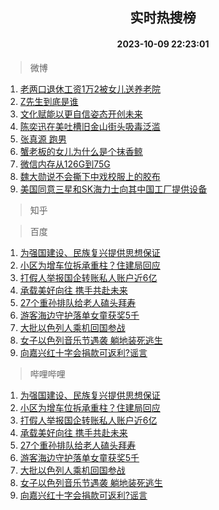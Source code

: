 <div align="center"><h2>实时热搜榜</h2><h4>2023-10-09 22:23:01</h4></div>

> 微博  

1. [老两口退休工资1万2被女儿送养老院](https://s.weibo.com/weibo?q=%23%E8%80%81%E4%B8%A4%E5%8F%A3%E9%80%80%E4%BC%91%E5%B7%A5%E8%B5%841%E4%B8%872%E8%A2%AB%E5%A5%B3%E5%84%BF%E9%80%81%E5%85%BB%E8%80%81%E9%99%A2%23&t=31&band_rank=1&Refer=top)<br />
2. [Z先生到底是谁](https://s.weibo.com/weibo?q=%23Z%E5%85%88%E7%94%9F%E5%88%B0%E5%BA%95%E6%98%AF%E8%B0%81%23&t=31&band_rank=2&Refer=top)<br />
3. [文化赋能以更自信姿态开创未来](https://s.weibo.com/weibo?q=%23%E6%96%87%E5%8C%96%E8%B5%8B%E8%83%BD%E4%BB%A5%E6%9B%B4%E8%87%AA%E4%BF%A1%E5%A7%BF%E6%80%81%E5%BC%80%E5%88%9B%E6%9C%AA%E6%9D%A5%23&t=31&band_rank=3&Refer=top)<br />
4. [陈奕迅在美吐槽旧金山街头吸毒泛滥](https://s.weibo.com/weibo?q=%23%E9%99%88%E5%A5%95%E8%BF%85%E5%9C%A8%E7%BE%8E%E5%90%90%E6%A7%BD%E6%97%A7%E9%87%91%E5%B1%B1%E8%A1%97%E5%A4%B4%E5%90%B8%E6%AF%92%E6%B3%9B%E6%BB%A5%23&t=31&band_rank=4&Refer=top)<br />
5. [张真源 跑男](https://s.weibo.com/weibo?q=%E5%BC%A0%E7%9C%9F%E6%BA%90%20%E8%B7%91%E7%94%B7&t=31&band_rank=5&Refer=top)<br />
6. [蟹老板的女儿为什么是个抹香鲸](https://s.weibo.com/weibo?q=%E8%9F%B9%E8%80%81%E6%9D%BF%E7%9A%84%E5%A5%B3%E5%84%BF%E4%B8%BA%E4%BB%80%E4%B9%88%E6%98%AF%E4%B8%AA%E6%8A%B9%E9%A6%99%E9%B2%B8&t=31&band_rank=6&Refer=top)<br />
7. [微信内存从126G到75G](https://s.weibo.com/weibo?q=%23%E5%BE%AE%E4%BF%A1%E5%86%85%E5%AD%98%E4%BB%8E126G%E5%88%B075G%23&t=31&band_rank=7&Refer=top)<br />
8. [魏大勋说不会撕下中戏校服上的胶布](https://s.weibo.com/weibo?q=%23%E9%AD%8F%E5%A4%A7%E5%8B%8B%E8%AF%B4%E4%B8%8D%E4%BC%9A%E6%92%95%E4%B8%8B%E4%B8%AD%E6%88%8F%E6%A0%A1%E6%9C%8D%E4%B8%8A%E7%9A%84%E8%83%B6%E5%B8%83%23&t=31&band_rank=8&Refer=top)<br />
9. [美国同意三星和SK海力士向其中国工厂提供设备](https://s.weibo.com/weibo?q=%23%E7%BE%8E%E5%9B%BD%E5%90%8C%E6%84%8F%E4%B8%89%E6%98%9F%E5%92%8CSK%E6%B5%B7%E5%8A%9B%E5%A3%AB%E5%90%91%E5%85%B6%E4%B8%AD%E5%9B%BD%E5%B7%A5%E5%8E%82%E6%8F%90%E4%BE%9B%E8%AE%BE%E5%A4%87%23&t=31&band_rank=9&Refer=top)<br />

> 知乎  


> 百度  

1. [为强国建设、民族复兴提供思想保证](https://www.baidu.com/s?wd=%E4%B8%BA%E5%BC%BA%E5%9B%BD%E5%BB%BA%E8%AE%BE%E3%80%81%E6%B0%91%E6%97%8F%E5%A4%8D%E5%85%B4%E6%8F%90%E4%BE%9B%E6%80%9D%E6%83%B3%E4%BF%9D%E8%AF%81&sa=fyb_news&rsv_dl=fyb_news)<br />
2. [小区为增车位拆承重柱？住建局回应](https://www.baidu.com/s?wd=%E5%B0%8F%E5%8C%BA%E4%B8%BA%E5%A2%9E%E8%BD%A6%E4%BD%8D%E6%8B%86%E6%89%BF%E9%87%8D%E6%9F%B1%EF%BC%9F%E4%BD%8F%E5%BB%BA%E5%B1%80%E5%9B%9E%E5%BA%94&sa=fyb_news&rsv_dl=fyb_news)<br />
3. [打假人举报国企转账私人账户近6亿](https://www.baidu.com/s?wd=%E6%89%93%E5%81%87%E4%BA%BA%E4%B8%BE%E6%8A%A5%E5%9B%BD%E4%BC%81%E8%BD%AC%E8%B4%A6%E7%A7%81%E4%BA%BA%E8%B4%A6%E6%88%B7%E8%BF%916%E4%BA%BF&sa=fyb_news&rsv_dl=fyb_news)<br />
4. [承载美好向往 携手共赴未来](https://www.baidu.com/s?wd=%E6%89%BF%E8%BD%BD%E7%BE%8E%E5%A5%BD%E5%90%91%E5%BE%80+%E6%90%BA%E6%89%8B%E5%85%B1%E8%B5%B4%E6%9C%AA%E6%9D%A5&sa=fyb_news&rsv_dl=fyb_news)<br />
5. [27个重孙排队给老人磕头拜寿](https://www.baidu.com/s?wd=27%E4%B8%AA%E9%87%8D%E5%AD%99%E6%8E%92%E9%98%9F%E7%BB%99%E8%80%81%E4%BA%BA%E7%A3%95%E5%A4%B4%E6%8B%9C%E5%AF%BF&sa=fyb_news&rsv_dl=fyb_news)<br />
6. [游客海边守护落单女童获奖5千](https://www.baidu.com/s?wd=%E6%B8%B8%E5%AE%A2%E6%B5%B7%E8%BE%B9%E5%AE%88%E6%8A%A4%E8%90%BD%E5%8D%95%E5%A5%B3%E7%AB%A5%E8%8E%B7%E5%A5%965%E5%8D%83&sa=fyb_news&rsv_dl=fyb_news)<br />
7. [大批以色列人乘机回国参战](https://www.baidu.com/s?wd=%E5%A4%A7%E6%89%B9%E4%BB%A5%E8%89%B2%E5%88%97%E4%BA%BA%E4%B9%98%E6%9C%BA%E5%9B%9E%E5%9B%BD%E5%8F%82%E6%88%98&sa=fyb_news&rsv_dl=fyb_news)<br />
8. [女子以色列音乐节遇袭 躺地装死逃生](https://www.baidu.com/s?wd=%E5%A5%B3%E5%AD%90%E4%BB%A5%E8%89%B2%E5%88%97%E9%9F%B3%E4%B9%90%E8%8A%82%E9%81%87%E8%A2%AD+%E8%BA%BA%E5%9C%B0%E8%A3%85%E6%AD%BB%E9%80%83%E7%94%9F&sa=fyb_news&rsv_dl=fyb_news)<br />
9. [向嘉兴红十字会捐款可返利?谣言](https://www.baidu.com/s?wd=%E5%90%91%E5%98%89%E5%85%B4%E7%BA%A2%E5%8D%81%E5%AD%97%E4%BC%9A%E6%8D%90%E6%AC%BE%E5%8F%AF%E8%BF%94%E5%88%A9%3F%E8%B0%A3%E8%A8%80&sa=fyb_news&rsv_dl=fyb_news)<br />

> 哔哩哔哩  

1. [为强国建设、民族复兴提供思想保证](https://www.baidu.com/s?wd=%E4%B8%BA%E5%BC%BA%E5%9B%BD%E5%BB%BA%E8%AE%BE%E3%80%81%E6%B0%91%E6%97%8F%E5%A4%8D%E5%85%B4%E6%8F%90%E4%BE%9B%E6%80%9D%E6%83%B3%E4%BF%9D%E8%AF%81&sa=fyb_news&rsv_dl=fyb_news)<br />
2. [小区为增车位拆承重柱？住建局回应](https://www.baidu.com/s?wd=%E5%B0%8F%E5%8C%BA%E4%B8%BA%E5%A2%9E%E8%BD%A6%E4%BD%8D%E6%8B%86%E6%89%BF%E9%87%8D%E6%9F%B1%EF%BC%9F%E4%BD%8F%E5%BB%BA%E5%B1%80%E5%9B%9E%E5%BA%94&sa=fyb_news&rsv_dl=fyb_news)<br />
3. [打假人举报国企转账私人账户近6亿](https://www.baidu.com/s?wd=%E6%89%93%E5%81%87%E4%BA%BA%E4%B8%BE%E6%8A%A5%E5%9B%BD%E4%BC%81%E8%BD%AC%E8%B4%A6%E7%A7%81%E4%BA%BA%E8%B4%A6%E6%88%B7%E8%BF%916%E4%BA%BF&sa=fyb_news&rsv_dl=fyb_news)<br />
4. [承载美好向往 携手共赴未来](https://www.baidu.com/s?wd=%E6%89%BF%E8%BD%BD%E7%BE%8E%E5%A5%BD%E5%90%91%E5%BE%80+%E6%90%BA%E6%89%8B%E5%85%B1%E8%B5%B4%E6%9C%AA%E6%9D%A5&sa=fyb_news&rsv_dl=fyb_news)<br />
5. [27个重孙排队给老人磕头拜寿](https://www.baidu.com/s?wd=27%E4%B8%AA%E9%87%8D%E5%AD%99%E6%8E%92%E9%98%9F%E7%BB%99%E8%80%81%E4%BA%BA%E7%A3%95%E5%A4%B4%E6%8B%9C%E5%AF%BF&sa=fyb_news&rsv_dl=fyb_news)<br />
6. [游客海边守护落单女童获奖5千](https://www.baidu.com/s?wd=%E6%B8%B8%E5%AE%A2%E6%B5%B7%E8%BE%B9%E5%AE%88%E6%8A%A4%E8%90%BD%E5%8D%95%E5%A5%B3%E7%AB%A5%E8%8E%B7%E5%A5%965%E5%8D%83&sa=fyb_news&rsv_dl=fyb_news)<br />
7. [大批以色列人乘机回国参战](https://www.baidu.com/s?wd=%E5%A4%A7%E6%89%B9%E4%BB%A5%E8%89%B2%E5%88%97%E4%BA%BA%E4%B9%98%E6%9C%BA%E5%9B%9E%E5%9B%BD%E5%8F%82%E6%88%98&sa=fyb_news&rsv_dl=fyb_news)<br />
8. [女子以色列音乐节遇袭 躺地装死逃生](https://www.baidu.com/s?wd=%E5%A5%B3%E5%AD%90%E4%BB%A5%E8%89%B2%E5%88%97%E9%9F%B3%E4%B9%90%E8%8A%82%E9%81%87%E8%A2%AD+%E8%BA%BA%E5%9C%B0%E8%A3%85%E6%AD%BB%E9%80%83%E7%94%9F&sa=fyb_news&rsv_dl=fyb_news)<br />
9. [向嘉兴红十字会捐款可返利?谣言](https://www.baidu.com/s?wd=%E5%90%91%E5%98%89%E5%85%B4%E7%BA%A2%E5%8D%81%E5%AD%97%E4%BC%9A%E6%8D%90%E6%AC%BE%E5%8F%AF%E8%BF%94%E5%88%A9%3F%E8%B0%A3%E8%A8%80&sa=fyb_news&rsv_dl=fyb_news)<br />
